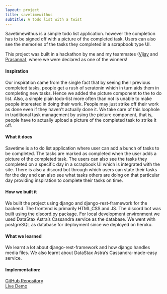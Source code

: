 ```yaml
---
layout: project
title: savetimewithus
subtitle: A todo list with a twist
---
```


Savetimewithus is a simple todo list application. however the completion has to be signed off with a picture of the completed task. Users can also see the memories of the tasks they completed in a scrapbook type UI. 

This project was built in a hackathon by me and my teammates ([Vijay](https://www.linkedin.com/in/vijay-jaisankar/) and [Prasanna](https://www.linkedin.com/in/prasannavenkatesh-ramkumar-6b91241a0/)), where we were declared as one of the winners!

#### Inspiration

Our inspiration came from the single fact that by seeing their previous completed tasks, people get a rush of seratonin which in turn aids them in completing new tasks. Hence we added the picture component to the to do list. Also, a simple plain todo-list more often than not is unable to make people interested in doing their work. People may just strike off their work as done even if they haven't actually done it. We take care of this loophole in traditional task management by using the picture component, that is, people have to actually upload a picture of the completed task to strike it off.

#### What it does

Savetime is a to do list application where user can add a bunch of tasks to be completed. The tasks are marked as completed when the user adds a picture of the completed task. The users can also see the tasks they completed on a specific day in a scrapbook UI which is integrated with the site. There is also a discord bot through which users can state their tasks for the day and can also see what tasks others are doing on that particular day providing inspiration to complete their tasks on time.

#### How we built it

We built the project using django and django-rest-framework for the backend. The frontend is primarily HTML,CSS and JS. The discord bot was built using the discord.py package. For local development environment we used DataStax Astra’s Cassandra service as the database. We went with postgreSQL as database for deployment since we deployed on heroku.

#### What we learned

We learnt a lot about django-rest-framework and how django handles media files. We also learnt about DataStax Astra’s Cassandra-made-easy service.


#### Implementation:

[GitHub Repository](https://github.com/shrey27tri01/savetimewithus)   
[Live Demo](https://savetimewithus.herokuapp.com/)




